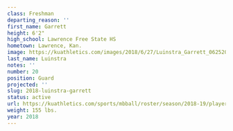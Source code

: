 ```yaml
---
class: Freshman
departing_reason: ''
first_name: Garrett
height: 6'2"
high_school: Lawrence Free State HS
hometown: Lawrence, Kan.
image: https://kuathletics.com/images/2018/6/27/Luinstra_Garrett_06252018.jpg?width=182&height=250&mode=crop&anchor=topcenter
last_name: Luinstra
notes: ''
number: 20
position: Guard
projected: ''
slug: 2018-luinstra-garrett
status: active
url: https://kuathletics.com/sports/mbball/roster/season/2018-19/player/garrett-luinstra/
weight: 155 lbs.
year: 2018
---
```

